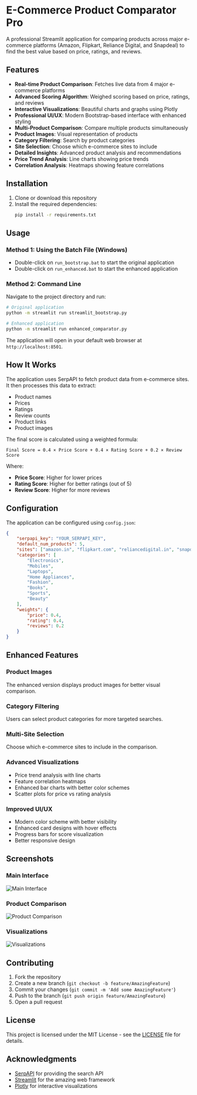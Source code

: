 # E-Commerce Product Comparator Pro

A professional Streamlit application for comparing products across major e-commerce platforms (Amazon, Flipkart, Reliance Digital, and Snapdeal) to find the best value based on price, ratings, and reviews.

## Features

- **Real-time Product Comparison**: Fetches live data from 4 major e-commerce platforms
- **Advanced Scoring Algorithm**: Weighed scoring based on price, ratings, and reviews
- **Interactive Visualizations**: Beautiful charts and graphs using Plotly
- **Professional UI/UX**: Modern Bootstrap-based interface with enhanced styling
- **Multi-Product Comparison**: Compare multiple products simultaneously
- **Product Images**: Visual representation of products
- **Category Filtering**: Search by product categories
- **Site Selection**: Choose which e-commerce sites to include
- **Detailed Insights**: Advanced product analysis and recommendations
- **Price Trend Analysis**: Line charts showing price trends
- **Correlation Analysis**: Heatmaps showing feature correlations

## Installation

1. Clone or download this repository
2. Install the required dependencies:
   ```bash
   pip install -r requirements.txt
   ```

## Usage

### Method 1: Using the Batch File (Windows)
- Double-click on `run_bootstrap.bat` to start the original application
- Double-click on `run_enhanced.bat` to start the enhanced application

### Method 2: Command Line
Navigate to the project directory and run:
```bash
# Original application
python -m streamlit run streamlit_bootstrap.py

# Enhanced application
python -m streamlit run enhanced_comparator.py
```

The application will open in your default web browser at `http://localhost:8501`.

## How It Works

The application uses SerpAPI to fetch product data from e-commerce sites. It then processes this data to extract:
- Product names
- Prices
- Ratings
- Review counts
- Product links
- Product images

The final score is calculated using a weighted formula:
```
Final Score = 0.4 × Price Score + 0.4 × Rating Score + 0.2 × Review Score
```

Where:
- **Price Score**: Higher for lower prices
- **Rating Score**: Higher for better ratings (out of 5)
- **Review Score**: Higher for more reviews

## Configuration

The application can be configured using `config.json`:
```json
{
    "serpapi_key": "YOUR_SERPAPI_KEY",
    "default_num_products": 5,
    "sites": ["amazon.in", "flipkart.com", "reliancedigital.in", "snapdeal.com"],
    "categories": [
        "Electronics",
        "Mobiles",
        "Laptops",
        "Home Appliances",
        "Fashion",
        "Books",
        "Sports",
        "Beauty"
    ],
    "weights": {
        "price": 0.4,
        "rating": 0.4,
        "reviews": 0.2
    }
}
```

## Enhanced Features

### Product Images
The enhanced version displays product images for better visual comparison.

### Category Filtering
Users can select product categories for more targeted searches.

### Multi-Site Selection
Choose which e-commerce sites to include in the comparison.

### Advanced Visualizations
- Price trend analysis with line charts
- Feature correlation heatmaps
- Enhanced bar charts with better color schemes
- Scatter plots for price vs rating analysis

### Improved UI/UX
- Modern color scheme with better visibility
- Enhanced card designs with hover effects
- Progress bars for score visualization
- Better responsive design

## Screenshots

### Main Interface
![Main Interface](screenshots/main_interface.png)

### Product Comparison
![Product Comparison](screenshots/product_comparison.png)

### Visualizations
![Visualizations](screenshots/visualizations.png)

## Contributing

1. Fork the repository
2. Create a new branch (`git checkout -b feature/AmazingFeature`)
3. Commit your changes (`git commit -m 'Add some AmazingFeature'`)
4. Push to the branch (`git push origin feature/AmazingFeature`)
5. Open a pull request

## License

This project is licensed under the MIT License - see the [LICENSE](LICENSE) file for details.

## Acknowledgments

- [SerpAPI](https://serpapi.com/) for providing the search API
- [Streamlit](https://streamlit.io/) for the amazing web framework
- [Plotly](https://plotly.com/) for interactive visualizations